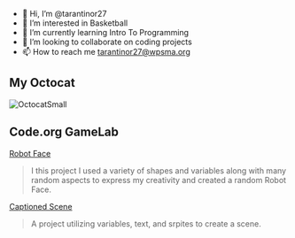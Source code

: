- 👋 Hi, I’m @tarantinor27
- 🏀 I’m interested in Basketball
- 🌱 I’m currently learning Intro To Programming
- 💞️ I’m looking to collaborate on coding projects
- 📫 How to reach me tarantinor27@wpsma.org

<!---
tarantinor27/tarantinor27 is a ✨ special ✨ repository because its `README.md` (this file) appears on your GitHub profile.
You can click the Preview link to take a look at your changes.
--->
## My Octocat
![OctocatSmall](https://github.com/tarantinor27/tarantinor27/assets/146843439/2ffe4270-09e0-4e51-b93f-39ae9b55d2c5)
## Code.org GameLab
[Robot Face](https://tarantinor27.github.io/Robot)
>I this project I used a variety of shapes and variables along with many random aspects to express my creativity and created a random Robot Face.

[Captioned Scene](https://studio.code.org/projects/gamelab/wz3iYMkA17XUaLcQlAd-tS3kiGZlkp9zKnMwDBfcRH4)
>A project utilizing variables, text, and srpites to create a scene.
